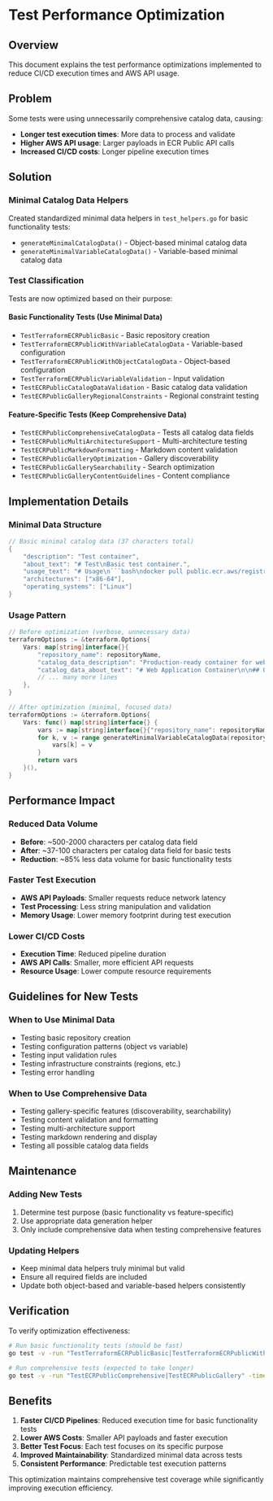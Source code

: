 # Test Performance Optimization

## Overview

This document explains the test performance optimizations implemented to reduce CI/CD execution times and AWS API usage.

## Problem

Some tests were using unnecessarily comprehensive catalog data, causing:
- **Longer test execution times**: More data to process and validate
- **Higher AWS API usage**: Larger payloads in ECR Public API calls
- **Increased CI/CD costs**: Longer pipeline execution times

## Solution

### Minimal Catalog Data Helpers

Created standardized minimal data helpers in `test_helpers.go` for basic functionality tests:

- `generateMinimalCatalogData()` - Object-based minimal catalog data
- `generateMinimalVariableCatalogData()` - Variable-based minimal catalog data

### Test Classification

Tests are now optimized based on their purpose:

#### Basic Functionality Tests (Use Minimal Data)
- `TestTerraformECRPublicBasic` - Basic repository creation
- `TestTerraformECRPublicWithVariableCatalogData` - Variable-based configuration
- `TestTerraformECRPublicWithObjectCatalogData` - Object-based configuration
- `TestTerraformECRPublicVariableValidation` - Input validation
- `TestECRPublicCatalogDataValidation` - Basic catalog data validation
- `TestECRPublicGalleryRegionalConstraints` - Regional constraint testing

#### Feature-Specific Tests (Keep Comprehensive Data)
- `TestECRPublicComprehensiveCatalogData` - Tests all catalog data fields
- `TestECRPublicMultiArchitectureSupport` - Multi-architecture testing
- `TestECRPublicMarkdownFormatting` - Markdown content validation
- `TestECRPublicGalleryOptimization` - Gallery discoverability
- `TestECRPublicGallerySearchability` - Search optimization
- `TestECRPublicGalleryContentGuidelines` - Content compliance

## Implementation Details

### Minimal Data Structure

```go
// Basic minimal catalog data (37 characters total)
{
    "description": "Test container",
    "about_text": "# Test\nBasic test container.",
    "usage_text": "# Usage\n```bash\ndocker pull public.ecr.aws/registry/REPO:latest\n```",
    "architectures": ["x86-64"],
    "operating_systems": ["Linux"]
}
```

### Usage Pattern

```go
// Before optimization (verbose, unnecessary data)
terraformOptions := &terraform.Options{
    Vars: map[string]interface{}{
        "repository_name": repositoryName,
        "catalog_data_description": "Production-ready container for web applications with security hardening and performance optimizations",
        "catalog_data_about_text": "# Web Application Container\n\n## Overview\nThis container provides...",
        // ... many more lines
    },
}

// After optimization (minimal, focused data)
terraformOptions := &terraform.Options{
    Vars: func() map[string]interface{} {
        vars := map[string]interface{}{"repository_name": repositoryName}
        for k, v := range generateMinimalVariableCatalogData(repositoryName) {
            vars[k] = v
        }
        return vars
    }(),
}
```

## Performance Impact

### Reduced Data Volume
- **Before**: ~500-2000 characters per catalog data field
- **After**: ~37-100 characters per catalog data field for basic tests
- **Reduction**: ~85% less data volume for basic functionality tests

### Faster Test Execution
- **AWS API Payloads**: Smaller requests reduce network latency
- **Test Processing**: Less string manipulation and validation
- **Memory Usage**: Lower memory footprint during test execution

### Lower CI/CD Costs
- **Execution Time**: Reduced pipeline duration
- **AWS API Calls**: Smaller, more efficient API requests
- **Resource Usage**: Lower compute resource requirements

## Guidelines for New Tests

### When to Use Minimal Data
- Testing basic repository creation
- Testing configuration patterns (object vs variable)
- Testing input validation rules
- Testing infrastructure constraints (regions, etc.)
- Testing error handling

### When to Use Comprehensive Data
- Testing gallery-specific features (discoverability, searchability)
- Testing content validation and formatting
- Testing multi-architecture support
- Testing markdown rendering and display
- Testing all possible catalog data fields

## Maintenance

### Adding New Tests
1. Determine test purpose (basic functionality vs feature-specific)
2. Use appropriate data generation helper
3. Only include comprehensive data when testing comprehensive features

### Updating Helpers
- Keep minimal data helpers truly minimal but valid
- Ensure all required fields are included
- Update both object-based and variable-based helpers consistently

## Verification

To verify optimization effectiveness:

```bash
# Run basic functionality tests (should be fast)
go test -v -run "TestTerraformECRPublicBasic|TestTerraformECRPublicWithVariable|TestTerraformECRPublicWithObject" -timeout 15m

# Run comprehensive tests (expected to take longer)
go test -v -run "TestECRPublicComprehensive|TestECRPublicGallery" -timeout 30m
```

## Benefits

1. **Faster CI/CD Pipelines**: Reduced execution time for basic functionality tests
2. **Lower AWS Costs**: Smaller API payloads and faster execution
3. **Better Test Focus**: Each test focuses on its specific purpose
4. **Improved Maintainability**: Standardized minimal data across tests
5. **Consistent Performance**: Predictable test execution patterns

This optimization maintains comprehensive test coverage while significantly improving execution efficiency.
